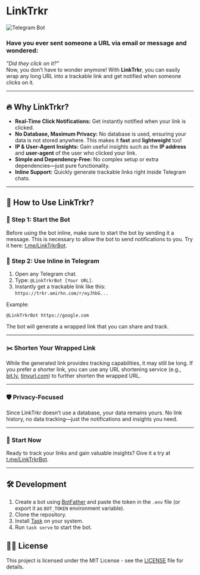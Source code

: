 # LinkTrkr  
![Telegram Bot](https://img.shields.io/badge/Telegram-2CA5E0?style=for-the-badge&logo=telegram&logoColor=white&label=%40LinkTrkrBot)

### Have you ever sent someone a URL via email or message and wondered:  
*"Did they click on it?"*  
Now, you don’t have to wonder anymore! With **LinkTrkr**, you can easily wrap any long URL into a trackable link and get notified when someone clicks on it.

---

## 🔥 **Why LinkTrkr?**  

- **Real-Time Click Notifications:** Get instantly notified when your link is clicked.  
- **No Database, Maximum Privacy:** No database is used, ensuring your data is not stored anywhere. This makes it **fast** and **lightweight** too!  
- **IP & User-Agent Insights:** Gain useful insights such as the **IP address** and **user-agent** of the user who clicked your link.  
- **Simple and Dependency-Free:** No complex setup or extra dependencies—just pure functionality.  
- **Inline Support:** Quickly generate trackable links right inside Telegram chats.  

---

## 🚀 **How to Use LinkTrkr?**  

### 🌟 Step 1: Start the Bot  
Before using the bot inline, make sure to start the bot by sending it a message. This is necessary to allow the bot to send notifications to you. Try it here: [t.me/LinkTrkrBot](https://t.me/LinkTrkrBot).  

### 🌟 Step 2: Use Inline in Telegram  
1. Open any Telegram chat.  
2. Type: `@LinkTrkrBot [Your URL]`.  
3. Instantly get a trackable link like this:  `https://trkr.amirhn.com/r/eyJhbG...`

Example:  
```
@LinkTrkrBot https://google.com
```

The bot will generate a wrapped link that you can share and track.  

---

### ✂️ **Shorten Your Wrapped Link**  
While the generated link provides tracking capabilities, it may still be long. If you prefer a shorter link, you can use any URL shortening service (e.g., [bit.ly](https://bit.ly), [tinyurl.com](https://tinyurl.com)) to further shorten the wrapped URL.

---

### 🛡️ **Privacy-Focused**  
Since LinkTrkr doesn’t use a database, your data remains yours. No link history, no data tracking—just the notifications and insights you need.  

---

### 🤖 Start Now  
Ready to track your links and gain valuable insights? Give it a try at [t.me/LinkTrkrBot](https://t.me/LinkTrkrBot).  

---

## 🛠️ Development
1. Create a bot using [BotFather](https://t.me/BotFather) and paste the token in the `.env` file (or export it as `BOT_TOKEN` environment variable).
2. Clone the repository.
3. Install [Task](https://taskfile.dev/installation/) on your system. 
4. Run `task serve` to start the bot.


## 👮🏻 License
This project is licensed under the MIT License - see the [LICENSE](LICENSE) file for details.
